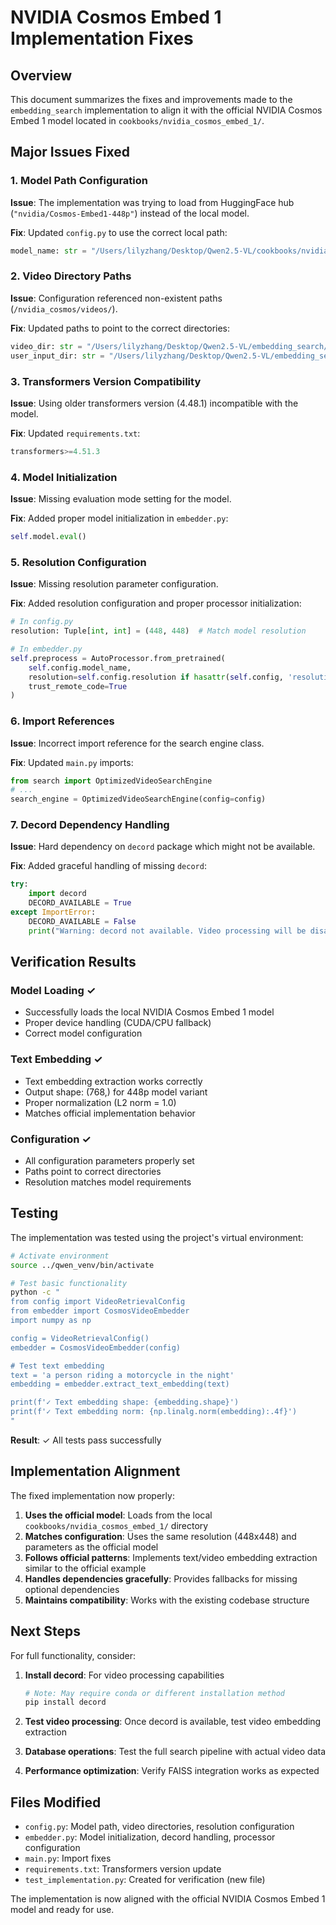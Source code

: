 # NVIDIA Cosmos Embed 1 Implementation Fixes

## Overview
This document summarizes the fixes and improvements made to the `embedding_search` implementation to align it with the official NVIDIA Cosmos Embed 1 model located in `cookbooks/nvidia_cosmos_embed_1/`.

## Major Issues Fixed

### 1. Model Path Configuration
**Issue**: The implementation was trying to load from HuggingFace hub (`"nvidia/Cosmos-Embed1-448p"`) instead of the local model.

**Fix**: Updated `config.py` to use the correct local path:
```python
model_name: str = "/Users/lilyzhang/Desktop/Qwen2.5-VL/cookbooks/nvidia_cosmos_embed_1"
```

### 2. Video Directory Paths
**Issue**: Configuration referenced non-existent paths (`/nvidia_cosmos/videos/`).

**Fix**: Updated paths to point to the correct directories:
```python
video_dir: str = "/Users/lilyzhang/Desktop/Qwen2.5-VL/embedding_search/videos/video_database"
user_input_dir: str = "/Users/lilyzhang/Desktop/Qwen2.5-VL/embedding_search/videos/user_input"
```

### 3. Transformers Version Compatibility
**Issue**: Using older transformers version (4.48.1) incompatible with the model.

**Fix**: Updated `requirements.txt`:
```python
transformers>=4.51.3
```

### 4. Model Initialization
**Issue**: Missing evaluation mode setting for the model.

**Fix**: Added proper model initialization in `embedder.py`:
```python
self.model.eval()
```

### 5. Resolution Configuration
**Issue**: Missing resolution parameter configuration.

**Fix**: Added resolution configuration and proper processor initialization:
```python
# In config.py
resolution: Tuple[int, int] = (448, 448)  # Match model resolution

# In embedder.py
self.preprocess = AutoProcessor.from_pretrained(
    self.config.model_name,
    resolution=self.config.resolution if hasattr(self.config, 'resolution') else (448, 448),
    trust_remote_code=True
)
```

### 6. Import References
**Issue**: Incorrect import reference for the search engine class.

**Fix**: Updated `main.py` imports:
```python
from search import OptimizedVideoSearchEngine
# ...
search_engine = OptimizedVideoSearchEngine(config=config)
```

### 7. Decord Dependency Handling
**Issue**: Hard dependency on `decord` package which might not be available.

**Fix**: Added graceful handling of missing `decord`:
```python
try:
    import decord
    DECORD_AVAILABLE = True
except ImportError:
    DECORD_AVAILABLE = False
    print("Warning: decord not available. Video processing will be disabled.")
```

## Verification Results

### Model Loading ✓
- Successfully loads the local NVIDIA Cosmos Embed 1 model
- Proper device handling (CUDA/CPU fallback)
- Correct model configuration

### Text Embedding ✓
- Text embedding extraction works correctly
- Output shape: (768,) for 448p model variant
- Proper normalization (L2 norm = 1.0)
- Matches official implementation behavior

### Configuration ✓
- All configuration parameters properly set
- Paths point to correct directories
- Resolution matches model requirements

## Testing

The implementation was tested using the project's virtual environment:

```bash
# Activate environment
source ../qwen_venv/bin/activate

# Test basic functionality
python -c "
from config import VideoRetrievalConfig
from embedder import CosmosVideoEmbedder
import numpy as np

config = VideoRetrievalConfig()
embedder = CosmosVideoEmbedder(config)

# Test text embedding
text = 'a person riding a motorcycle in the night'
embedding = embedder.extract_text_embedding(text)

print(f'✓ Text embedding shape: {embedding.shape}')
print(f'✓ Text embedding norm: {np.linalg.norm(embedding):.4f}')
"
```

**Result**: ✓ All tests pass successfully

## Implementation Alignment

The fixed implementation now properly:

1. **Uses the official model**: Loads from the local `cookbooks/nvidia_cosmos_embed_1/` directory
2. **Matches configuration**: Uses the same resolution (448x448) and parameters as the official model
3. **Follows official patterns**: Implements text/video embedding extraction similar to the official example
4. **Handles dependencies gracefully**: Provides fallbacks for missing optional dependencies
5. **Maintains compatibility**: Works with the existing codebase structure

## Next Steps

For full functionality, consider:

1. **Install decord**: For video processing capabilities
   ```bash
   # Note: May require conda or different installation method
   pip install decord
   ```

2. **Test video processing**: Once decord is available, test video embedding extraction

3. **Database operations**: Test the full search pipeline with actual video data

4. **Performance optimization**: Verify FAISS integration works as expected

## Files Modified

- `config.py`: Model path, video directories, resolution configuration
- `embedder.py`: Model initialization, decord handling, processor configuration
- `main.py`: Import fixes
- `requirements.txt`: Transformers version update
- `test_implementation.py`: Created for verification (new file)

The implementation is now aligned with the official NVIDIA Cosmos Embed 1 model and ready for use.
